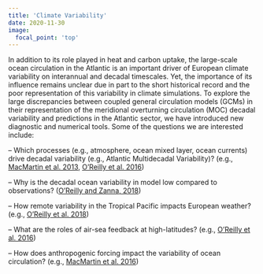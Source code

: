 ```yaml
---
title: 'Climate Variability'
date: 2020-11-30
image:
  focal_point: 'top'
---
```


In addition to its role played in heat and carbon uptake, the large-scale ocean circulation in the Atlantic is an important driver of European climate variability on interannual and decadal timescales. Yet, the importance of its influence remains unclear due in part to the short historical record and the poor representation of this variability in climate simulations. To explore the large discrepancies between coupled general circulation models (GCMs) in their representation of the meridional overturning circulation (MOC) decadal variability and predictions in the Atlantic sector, we have introduced new diagnostic and numerical tools. Some of the questions we are interested include:

– Which processes (e.g., atmosphere, ocean mixed layer, ocean currents) drive decadal variability (e.g., Atlantic Multidecadal Variability)? (e.g., [MacMartin et al. 2013](/publication/macmartin-et-al-2013/), [O’Reilly et al. 2016](/publication/oreilly-et-al-2016/))

– Why is the decadal ocean variability in model low compared to observations? ([O’Reilly and Zanna, 2018](/publication/oreilly-zanna-2018/))

– How remote variability in the Tropical Pacific impacts European weather? (e.g., [O’Reilly et al. 2018](/publication/oreilly-et-al-2018/))

– What are the roles of air-sea feedback at high-latitudes? (e.g., [O’Reilly et al. 2016](/publication/oreilly-et-al-2016/))

– How does anthropogenic forcing impact the variability of ocean circulation? (e.g., [MacMartin et al. 2016](/publication/macmartin-et-al-2016/))
